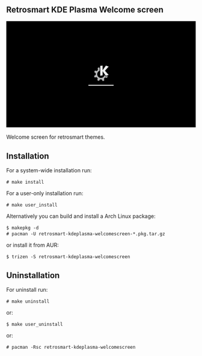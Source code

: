 Retrosmart KDE Plasma Welcome screen
------------------------------------

![retrosmart-preview](https://raw.githubusercontent.com/mdomlop/retrosmart-kdeplasma-welcomescreen/master/preview.gif "Retrosmart KDE splash screen preview")

Welcome screen for retrosmart themes.


Installation
------------

For a system-wide installation run:

    # make install

For a user-only installation run:

    # make user_install

Alternatively you can build and install a Arch Linux package:

    $ makepkg -d
    # pacman -U retrosmart-kdeplasma-welcomescreen-*.pkg.tar.gz

or install it from AUR:

    $ trizen -S retrosmart-kdeplasma-welcomescreen

Uninstallation
--------------

For uninstall run:

    # make uninstall

or:

    $ make user_uninstall

or:

    # pacman -Rsc retrosmart-kdeplasma-welcomescreen


